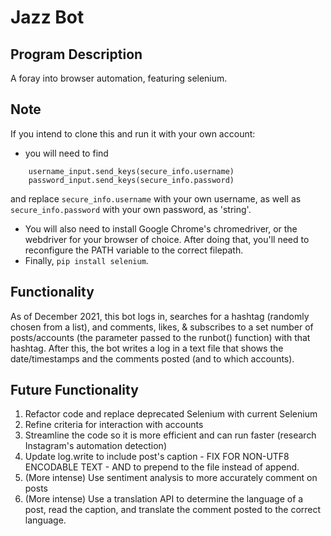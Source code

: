 # Jazz Bot
## Program Description
A foray into browser automation, featuring selenium.

## Note
If you intend to clone this and run it with your own account:
- you will need to find 
```
    username_input.send_keys(secure_info.username) 
    password_input.send_keys(secure_info.password)
```
and replace `secure_info.username` with your own username, as well as `secure_info.password` with your own password, as 'string'.
- You will also need to install Google Chrome's chromedriver, or the webdriver for your browser of choice. After doing that, you'll need to reconfigure the PATH variable to the correct filepath.
- Finally, `pip install selenium`.

## Functionality
As of December 2021, this bot logs in, searches for a hashtag (randomly chosen from a list), and comments, likes, & subscribes to a set number of posts/accounts (the parameter passed to the runbot() function) with that hashtag. After this, the bot writes a log in a text file that shows the date/timestamps and the comments posted (and to which accounts).

## Future Functionality
1. Refactor code and replace deprecated Selenium with current Selenium
2. Refine criteria for interaction with accounts
3. Streamline the code so it is more efficient and can run faster (research Instagram's automation detection)
4. Update log.write to include post's caption - FIX FOR NON-UTF8 ENCODABLE TEXT - AND to prepend to the file instead of append.
5. (More intense) Use sentiment analysis to more accurately comment on posts
6. (More intense) Use a translation API to determine the language of a post, read the caption, and translate the comment posted to the correct language.
